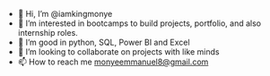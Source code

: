 - 👋 Hi, I’m @iamkingmonye
- 👀 I’m interested in bootcamps to build projects, portfolio, and also internship roles.
- 🌱 I’m good in python, SQL, Power BI and Excel
- 💞️ I’m looking to collaborate on projects with like minds
- 📫 How to reach me monyeemmanuel8@gmail.com

<!---
iamkingmonye/iamkingmonye is a ✨ special ✨ repository because its `README.md` (this file) appears on your GitHub profile.
You can click the Preview link to take a look at your changes.
--->
